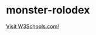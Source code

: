 # monster-rolodex
<a target="_blank" href="https://tanvirkhan65.github.io/monster-rolodex/">Visit W3Schools.com!</a>
